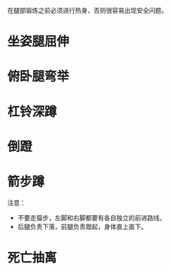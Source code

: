 在腿部锻炼之前必须进行热身，否则很容易出现安全问题。

# 坐姿腿屈伸

# 俯卧腿弯举

# 杠铃深蹲

# 倒蹬

# 箭步蹲

注意：
* 不要走猫步，左脚和右脚都要有各自独立的前进路线。
* 后腿负责下落，前腿负责蹬起，身体直上直下。

# 死亡抽离